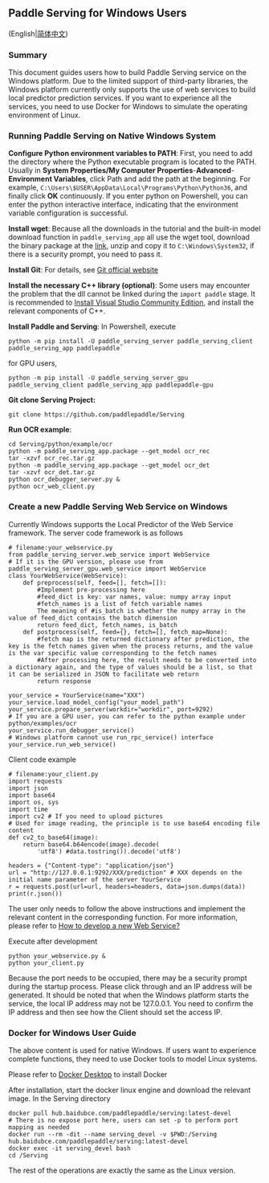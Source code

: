## Paddle Serving for Windows Users

(English|[简体中文](./WINDOWS_TUTORIAL_CN.md))

### Summary

This document guides users how to build Paddle Serving service on the Windows platform. Due to the limited support of third-party libraries, the Windows platform currently only supports the use of web services to build local predictor prediction services. If you want to experience all the services, you need to use Docker for Windows to simulate the operating environment of Linux.

### Running Paddle Serving on Native Windows System

**Configure Python environment variables to PATH**: First, you need to add the directory where the Python executable program is located to the PATH. Usually in **System Properties/My Computer Properties**-**Advanced**-**Environment Variables**, click Path and add the path at the beginning. For example, `C:\Users\$USER\AppData\Local\Programs\Python\Python36`, and finally click **OK** continuously. If you enter python on Powershell, you can enter the python interactive interface, indicating that the environment variable configuration is successful.

**Install wget**: Because all the downloads in the tutorial and the built-in model download function in `paddle_serving_app` all use the wget tool, download the binary package at the [link](http://gnuwin32.sourceforge.net/packages/wget.htm), unzip and copy it to `C:\Windows\System32`, if there is a security prompt, you need to pass it.

**Install Git**: For details, see [Git official website](https://git-scm.com/downloads)

**Install the necessary C++ library (optional)**: Some users may encounter the problem that the dll cannot be linked during the `import paddle` stage. It is recommended to [Install Visual Studio Community Edition](https://visualstudio.microsoft.com/), and install the relevant components of C++.

**Install Paddle and Serving**: In Powershell, execute

```
python -m pip install -U paddle_serving_server paddle_serving_client paddle_serving_app paddlepaddle`
```

for GPU users,

```
python -m pip install -U paddle_serving_server_gpu paddle_serving_client paddle_serving_app paddlepaddle-gpu
```

**Git clone Serving Project:**

```
git clone https://github.com/paddlepaddle/Serving
```

**Run OCR example**:

```
cd Serving/python/example/ocr
python -m paddle_serving_app.package --get_model ocr_rec
tar -xzvf ocr_rec.tar.gz
python -m paddle_serving_app.package --get_model ocr_det
tar -xzvf ocr_det.tar.gz
python ocr_debugger_server.py &
python ocr_web_client.py
```

### Create a new Paddle Serving Web Service on Windows

Currently Windows supports the Local Predictor of the Web Service framework. The server code framework is as follows

```
# filename:your_webservice.py
from paddle_serving_server.web_service import WebService
# If it is the GPU version, please use from paddle_serving_server_gpu.web_service import WebService
class YourWebService(WebService):
    def preprocess(self, feed=[], fetch=[]):
        #Implement pre-processing here
        #feed_dict is key: var names, value: numpy array input
        #fetch_names is a list of fetch variable names
        The meaning of #is_batch is whether the numpy array in the value of feed_dict contains the batch dimension
        return feed_dict, fetch_names, is_batch
    def postprocess(self, feed={}, fetch=[], fetch_map=None):
        #fetch map is the returned dictionary after prediction, the key is the fetch names given when the process returns, and the value is the var specific value corresponding to the fetch names
        #After processing here, the result needs to be converted into a dictionary again, and the type of values should be a list, so that it can be serialized in JSON to facilitate web return
        return response

your_service = YourService(name="XXX")
your_service.load_model_config("your_model_path")
your_service.prepare_server(workdir="workdir", port=9292)
# If you are a GPU user, you can refer to the python example under python/examples/ocr
your_service.run_debugger_service()
# Windows platform cannot use run_rpc_service() interface
your_service.run_web_service()
```

Client code example

```
# filename:your_client.py
import requests
import json
import base64
import os, sys
import time
import cv2 # If you need to upload pictures
# Used for image reading, the principle is to use base64 encoding file content
def cv2_to_base64(image):
    return base64.b64encode(image).decode(
        'utf8') #data.tostring()).decode('utf8')

headers = {"Content-type": "application/json"}
url = "http://127.0.0.1:9292/XXX/prediction" # XXX depends on the initial name parameter of the server YourService
r = requests.post(url=url, headers=headers, data=json.dumps(data))
print(r.json())
```

The user only needs to follow the above instructions and implement the relevant content in the corresponding function. For more information, please refer to [How to develop a new Web Service? ](./NEW_WEB_SERVICE.md)

Execute after development

```
python your_webservice.py &
python your_client.py
```

Because the port needs to be occupied, there may be a security prompt during the startup process. Please click through and an IP address will be generated. It should be noted that when the Windows platform starts the service, the local IP address may not be 127.0.0.1. You need to confirm the IP address and then see how the Client should set the access IP.

### Docker for Windows User Guide

The above content is used for native Windows. If users want to experience complete functions, they need to use Docker tools to model Linux systems.

Please refer to [Docker Desktop](https://www.docker.com/products/docker-desktop) to install Docker

After installation, start the docker linux engine and download the relevant image. In the Serving directory

```
docker pull hub.baidubce.com/paddlepaddle/serving:latest-devel
# There is no expose port here, users can set -p to perform port mapping as needed
docker run --rm -dit --name serving_devel -v $PWD:/Serving hub.baidubce.com/paddlepaddle/serving:latest-devel
docker exec -it serving_devel bash
cd /Serving
```

The rest of the operations are exactly the same as the Linux version.
